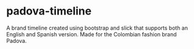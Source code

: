 # padova-timeline
 A brand timeline created using bootstrap and slick that supports both an English and Spanish version. Made for the Colombian fashion brand Padova.
